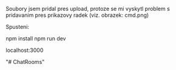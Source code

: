 Soubory jsem pridal pres upload, protoze se mi vyskytl problem s pridavanim pres prikazovy radek (viz. obrazek: cmd.png)

Spusteni:

npm install
npm run dev


localhost:3000



"# ChatRooms" 
